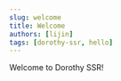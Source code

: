```yaml
---
slug: welcome
title: Welcome
authors: [lijin]
tags: [dorothy-ssr, hello]
---
```


Welcome to Dorothy SSR!